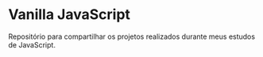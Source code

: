 # Vanilla JavaScript
Repositório para compartilhar os projetos realizados durante meus estudos de JavaScript.
